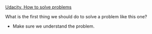

[Udacity, How to solve problems](https://youtu.be/UyY0NjtGu7g)

What is the first thing we should do to solve a problem like this one?

- Make sure we understand the problem.

